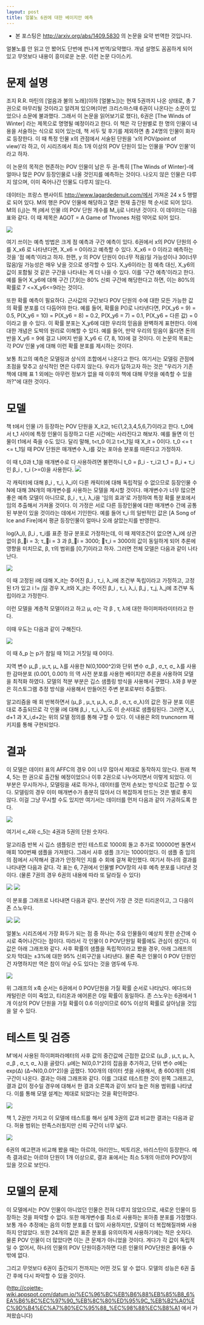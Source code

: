 ```yaml
---
layout: post
title: 얼불노 6권에 대한 베이지안 예측 
---
```



* 본 포스팅은 http://arxiv.org/abs/1409.5830 의 논문을 요약 번역한 것입니다. 

얼불노를 안 읽고 안 봤어도 단번에 씐나게 번역/요약했다. 개념 설명도 꼼꼼하게 되어 있고 무엇보다 내용이 흥미로운 논문. 이런 논문 다이스키. 

# 문제 설명

조지 R.R. 마틴의 [얼음과 불의 노래](이하 [얼불노])는 현재 5권까지 나온 상태로, 총 7권으로 마무리될 것이라고 알려져 있으며(이번 크리스마스때 6권이 나온다는 소문이 있었으나 소문에 불과했다. 그래서 이 논문을 읽어보기로 했다), 6권은 [The Winds of Winter] 라는 제목으로 명명될 예정이라고 한다.  이 책은 각 단원별로 한 명의 인물이 내용을 서술하는 식으로 되어 있는데, 책 서두 및 후기를 제외하면 총 24명의 인물이 화자로 등장한다. 이 때  특정 인물 x의 관점에서 서술된 단원을  'x의 POV(point of view)'라 하고, 이 시리즈에서 최소 1개 이상의 POV 단원이 있는 인물을 'POV 인물'이라고 하자.

이 논문의 목적은 현존하는 POV 인물이 남은 두 권-특히 [The Winds of Winter]-에 얼마나 많은 POV 등장인물로 나올 것인지를 예측하는 것이다.  나오지 않은 인물은 다루지 않으며, 이미 죽어나간 인물도 다루지 않는다.

데이터는 프랑스 팬사이트 http://www.lagardedenuit.com/에서 가져온 24 x 5 행렬로 되어 있다. M의 행은 POV 인물에 해당하고 열은 현재 출간된 책 순서로 되어 있다. M의 (i,j)는 책 j에서 인물 i의 POV 단원 개수를 M\_ij로 나타낸 것이다. 이 데이터는 다음 표와 같다.  이 때 제목은 AGOT = A Game of Thrones 처럼 약어로 되어 있다.

![](http://datum.io/wp-content/uploads/2014/12/table1-268x300.jpg)

여기 쓰이는 예측 방법은 크게 점 예측과 구간 예측이 있다.  6권에서 x의 POV 단원의 수를 X_x6 로 나타낸다면, X_x6 = 0이라고 예측할 수 있다.  X\_x6 = 0 이라고 예측하는 것을 '점 예측'이라고 하자. 한편, y 의 POV 단원이 0(너무 적음)일 가능성이나 30(너무 많음)일 가능성은 매우 낮을 것으로 생각할 수 있다. X_y6이라는 점 예측 대신, X_y6의 값이 포함될 것 같은 구간을 나타내는 게 더 나을 수 있다. 이를 '구간 예측'이라고 한다. 예를 들어 X\_y6에 대해 구간 [7,9]는 80% 신뢰 구간에 해당한다고 하면, 이는  80%의 확률로 7 <=X_y6<=9라는 것이다.

또한 확률 예측이 필요하다. 근사값의 구간보다 POV 단원의 수에 대한 모든 가능한 값의 확률 분포를 더 다듬어야 한다. 예를 들어, 확률을 P()로 나타낸다면, P(X\_y6 = 9) = 0.5, P(X\_y6 = 10) = P(X\_y6 = 8) = 0.2, P(X\_y6 = 7) = 0.1, P(X\_y6 = 다른 값) = 0이라고 쓸 수 있다. 이 확률 분포는 X\_y6에 대한 우리의 믿음을 완벽하게 표현한다. 이에 대한 개념은 도박의 원리로 이해할 수 있다. 예를 들어, 만약 우리의 믿음이 옳다면 돈의 반을 X\_y6  = 9에 걸고 나머지 반을 X\_y6 ∈ {7, 8, 10}에 걸 것이다. 이 논문의 목표는 각 POV 인물 y에 대해 이런 확률 분포를 제시하는 것이다.

보통 최고의 예측은 모델링과 상식의 조합에서 나온다고 한다. 여기서는 모델링 관점에 초점을 맞추고 상식적인 면은 다루지 않는다. 우리가 답하고자 하는 것은 "우리가 기존 책에 대해 표 1 외에는 아무런 정보가 없을 때 이후의 책에 대해 무엇을 예측할 수 있을까?"에 대한 것이다.

# 모델

책 t에서 인물 i가 등장하는 POV 단원을 X\_it고,  t∈{1,2,3,4,5,6,7}이라고 한다. t\_0에서 t\_1 사이에 특정 인물이 등장하고 다른 시간에는 사라진다고 해보자. 예를 들면 이 인물이 t1에서 죽을 수도 있다. 달리 말해, t<t_0 이고 t>t_1일 때 X_it = 0이다. t_0 <= t <= t_1일 때 POV 단원은 매개변수 λ_i를 갖는 포아송 분포를 따른다고 가정하자.

이 때 t_0과 t_1을 매개변수로 다 사용하려면 불편하니 t_0 = β_i - τ_i고 t_1 = β_i + τ_i인 β_i , τ_i (>=0)을 사용한다.
![](http://datum.io/wp-content/uploads/2014/12/cal1.jpg)


각 캐릭터에 대해 β_i , τ_i,  λ\_i이 다른 캐릭터에 대해 독립적일 수 없으므로 등장인물 수 N에 대해 3N개의  매개변수를 사용하는 모델을 제시할 것이다. 매개변수가 너무 많으면 좋은 예측 모델이 아니므로,  β_i , τ_i,  λ\_i을 '임의 효과'로 가정하여 특정 확률 분포에서 임의 추출해서 가져올 것이다. 이 가정은 서로 다른 등장인물에 대한 매개변수 간에 공통된 부분이 있을 것이라는 데에서 기인한다. 예를 들어 τ\_i 의 일반적인 값은 [A Song of Ice and Fire]에서 평균 등장인물이 얼마나 오래 살았는지를 반영한다.

log(λ_i), β_i , τ\_i를 표준 정규 분포로 가정하는데, 이 때 제약조건이 없으면 λ\_i에 상관없이 β_i = 3; τ_i = 3 과 β_i = 3000; τ\_i = 3000의 값이 동일하게 되어 추론에 영향을 미치므로, β, τ의 범위를 [0,7]이라고 하자. 그러면 전체 모델은 다음과 같이 나타난다.

![](http://datum.io/wp-content/uploads/2014/12/cal2.jpg)

이 때 고정된 i에 대해 X_it는 주어진 β_i , τ_i,  λ_i에 조건부 독립이라고 가정하고, 고정된 t가 있고  i != j일 경우 X_it와 X_jt는 주어진 β_i , τ_i,  λ_i, β_j , τ_j,  λ_j에 조건부 독립이라고 가정한다.

이런 모델을 계층적 모델이라고 하고 μ, σ는 각   β , τ,  λ에 대한 하이퍼파라미터라고 한다.

이때 우도는 다음과 같이 구해진다.

![](http://datum.io/wp-content/uploads/2014/12/cal3.jpg)

이 때 δ_p 는 p가 참일 때 1이고 거짓일 때 0이다.

지역 변수  μ_β ,  μ_τ,  μ_ λ를 사용한 N(0,1000^2)와 단위 변수 σ_β ,  σ_τ,  σ_ λ를 사용한 감마분포 (0.001, 0.001) 의 역 사전 분포를 사용한 베이지안 추론을 사용하여 모델을 최적화 하였다.  모델의 적분 부분은 깁스 샘플링 방식을 사용해서 구했다. λ와 β 부분은 히스토그램 추정 방식을 사용해서 만들어진 주변 분포로부터 추출했다.

알고리즘을 매 회 반복하면서 (μ\_β ,  μ\_τ,  μ\_λ, σ\_β ,  σ\_τ,  σ\_λ)의 값은 정규 분포 이론대로 추출되므로 각 인물 i에 대해 β_i , τ_i,  λ\_i도 이 순서대로 샘플링된다. 그러면 X_i, d+1 과 X_i,d+2는 위의 모델 정의를 통해 구할 수 있다.  이 내용은  R의 truncnorm 패키지를 통해 구현되었다.

# 결과

이 모델은 데이터 표의 AFFC의 경우 0이  너무 많아서 제대로 동작하지 않는다. 원래 책 4, 5는 한 권으로 출간될 예정이었으나 이후 2권으로 나누어지면서 이렇게 되었다. 이 부분은 무시하거나, 모델링을 새로 하거나, 데이터를 먼저 손보는 방식으로 접근할 수 있다. 모델링의 경우 이미 매개변수가 충분히 많아서 더 복잡하게 만드는 것은 별로 좋지 않다. 이걸 그냥 무시할 수도 있지만 여기서는 데이터를 먼저 다음과 같이 가공하도록 한다.

![](http://datum.io/wp-content/uploads/2014/12/cal4.jpg)

여기서 c_4와 c_5는 4권과 5권의 단원 숫자다.

알고리즘 반복 시 깁스 샘플링은 번인 테스트로 1000회 돌고 추가로 100000번 돌면서 매회 100번째 샘플을 가져왔다. 그래서 사후 샘플 크기는 1000이었다. 이 샘플 중 임의의 점에서 시작해서 결과가 안정적인 지를 수 회에 걸쳐 확인했다. 여기서 하나의 결과를 나타내면 다음과 같다.  각 표는 6, 7권에서 인물별 POV장의 사후 예측 분포를 나타낸 것이다. (물론 7권의 경우 6권의 내용에 따라 또 달라질 수 있다)

![](http://datum.io/wp-content/uploads/2014/12/table1.jpg)
![](http://datum.io/wp-content/uploads/2014/12/table2.jpg)

이 분포를 그래프로 나타내면 다음과 같다.  분산이 가장 큰 것은 티리온이고, 그 다음이 존 스노우다. 

![](http://datum.io/wp-content/uploads/2014/12/fig1.jpg)
![](http://datum.io/wp-content/uploads/2014/12/fig2.jpg)

얼불노 시리즈에서 가장 화두가 되는 점 중 하나는 주요 인물들이 예상치 못한 순간에 수시로 죽어나간다는 점이다. 따라서 각 인물이 0 POV단원일 확률에도 관심이 생긴다. 이 값은 아래 그래프와 같다. 사후 확률의 샘플을 독립적이라고 봤을 경우, 아래 그래프의 오차 막대는 ±3%에 대한 95% 신뢰구간을 나타낸다. 물론 죽은 인물이 0 POV 단원인 건 자명하지만 역은 참이 아닐 수도 있다는 것을 염두에 두자.

 
![](http://datum.io/wp-content/uploads/2014/12/fig3.jpg)

 

위 그래프의 x축 순서는 6권에서  0 POV단원을 가질 확률 순서로 나타났다. 에다드와 캐털린은 이미 죽었고, 티리온과 에어론은 0일 확률이 동일하다.  존 스노우는 6권에서 1개 이상의 POV 단원을 가질 확률이 0.6 이상이므로 60% 이상의 확률로 살아남을 것임을 알 수 있다.

# 테스트 및 검증

M'에서 사용된 하이퍼파라메터의 사후 값의 중간값에 근접한 값으로  (μ_β ,  μ_τ,  μ_ λ, σ_β ,  σ_τ,  σ_ λ)을 골랐다. μ에는 N(0,0.1^2)의 잡음을 추가하고, 단위 변수 σ에는 exp(Δ) (Δ~N(0,0.01^2))을 곱했다. 100개의 데이터 셋을 사용해서, 총 600개의 신뢰구간이 나온다. 결과는 아래 그래프와 같다. 이를 그대로 테스트한 것이 왼쪽 그래프고, 결과 값이 정수일 경우에 대해서 한 결과 오른쪽과 같이 보다 높은 허용 범위를 나타냈다.  이를 통해 모델 설계는 제대로 되었다는 것을 확인하였다.

![](http://datum.io/wp-content/uploads/2014/12/fig4.jpg)

책 1, 2권만 가지고 이 모델에 테스트를 해서 실제 3권의 값과 비교한 결과는 다음과 같다. 허용 범위는 만족스러웠지만 신뢰 구간이 너무 넓다.

![](http://datum.io/wp-content/uploads/2014/12/fig5.jpg)

 

6권의 예고편과 비교해 봤을 때는 아르야, 아리안느, 빅토리온, 바리스탄이 등장한다. 예측 결과로는 아르야 단원이 1개 이상으로, 결과 표에서는 최소 5개의 아르야 POV장이 있을 것으로 보인다.

# 모델의 문제

이 모델에서는 POV 인물이 아니었던 인물은 전혀 다루지 않았으므로, 새로운 인물이 등장하는 것을 파악할 수 없다. 또한 매개변수를 최소로 사용하는 포아종 분포를 가정했다. 보통 개수 추정에는 음의 이항 분포를 더 많이 사용하지만, 모델이 더 복잡해질까봐 사용하지 안않았다. 또한 24개의 값은 표준 분포를 유의미하게 사용하기에는 적은 숫자다. 물론 POV 인물이 더 많았다면 이는 큰 문제가 아니었을 것이다.  게다가 각 값이 독립적일 수 없어서, 하나의 인물의 POV 단원이증가하면 다른 인물의 POV단원은 줄어들 수밖에 없다.

그리고 무엇보다 6권이 출간되기 전까지는 어떤 것도 알 수 없다. 모델의 성능은 6권 출간 후에 다시 파악할 수 있을 것이다.

(http://cojette-wiki.appspot.com/datum.io/%EC%96%BC%EB%B6%88%EB%85%B8_6%EA%B6%8C%EC%97%90_%EB%8C%80%ED%95%9C_%EB%B2%A0%EC%9D%B4%EC%A7%80%EC%95%88_%EC%98%88%EC%B8%A1 에서 가져왔습니다)
